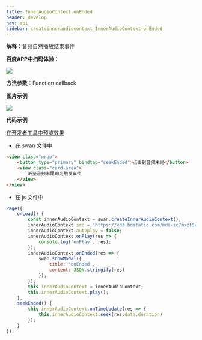 ```yaml
---
title: InnerAudioContext.onEnded
header: develop
nav: api
sidebar: createinneraudiocontext_InnerAudioContext-onEnded
---
```





**解释**：音频自然播放结束事件

**百度APP中扫码体验：**

<img src="https://b.bdstatic.com/miniapp/assets/images/doc_demo/fragment_InnerAudioContextOnEnded.png"  class="demo-qrcode-image" />

**方法参数**：Function callback

**图片示例**

<div class="m-doc-custom-examples">
    <div class="m-doc-custom-examples-correct">
        <img src="https://b.bdstatic.com/miniapp/image/InnerAudioContextOnEnded.gif">
    </div>
    <div class="m-doc-custom-examples-correct">
        <img src=" ">
    </div>
    <div class="m-doc-custom-examples-correct">
        <img src=" ">
    </div>     
</div>

**代码示例**

<a href="swanide://fragment/960639794229f8d7653b15d28e60def21574543620781" title="在开发者工具中预览效果" target="_self">在开发者工具中预览效果</a>

* 在 swan 文件中

```html
<view class="wrap">
    <button type="primary" bindtap="seekEnded">点击到音频末尾</button>
    <view class="card-area">
        听至音频末尾即可触发事件
    </view>
</view>
```

* 在 js 文件中

```javascript
Page({
    onLoad() {
        const innerAudioContext = swan.createInnerAudioContext();
        innerAudioContext.src = 'https://vd3.bdstatic.com/mda-ic7mxzt5cvz6f4y5/mda-ic7mxzt5cvz6f4y5.mp3';
        innerAudioContext.autoplay = false;
        innerAudioContext.onPlay(res => {
            console.log('onPlay', res);
        });
        innerAudioContext.onEnded(res => {
            swan.showModal({
                title: 'onEnded',
                content: JSON.stringify(res)
            });
        });
        this.innerAudioContext = innerAudioContext;
        this.innerAudioContext.play();
    },
    seekEnded() {
        this.innerAudioContext.onTimeUpdate(res => {
            this.innerAudioContext.seek(res.data.duration) 
        });
    }
});
```